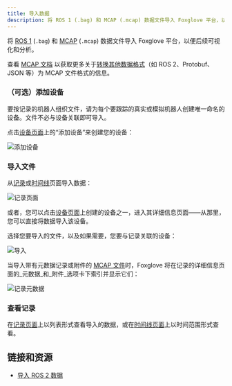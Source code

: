 ```yaml
---
title: 导入数据
description: 将 ROS 1 (.bag) 和 MCAP (.mcap) 数据文件导入 Foxglove 平台，以便后续可视化和分析。
---
```


将 [ROS 1](/docs/connecting-to-data/frameworks/ros1#imported-data) (`.bag`) 和 [MCAP](/docs/connecting-to-data/frameworks/mcap#imported-data) (`.mcap`) 数据文件导入 Foxglove 平台，以便后续可视化和分析。

查看 [MCAP 文档](https://mcap.dev) 以获取更多关于[转换其他数据格式](https://foxglove.dev/blog/importing-your-ros2-data-into-foxglove-data-platform)（如 ROS 2、Protobuf、JSON 等）为 MCAP 文件格式的信息。

### （可选）添加设备

要按记录的机器人组织文件，请为每个要跟踪的真实或模拟机器人创建唯一命名的设备。文件不必与设备关联即可导入。

点击[设备页面](https://app.foxglove.dev/~/devices)上的“添加设备”来创建您的设备：

![添加设备](/img/docs/importing-data/add-device.webp)

### 导入文件

从[记录](https://app.foxglove.dev/~/recordings)或[时间线](https://app.foxglove.dev/~/timeline)页面导入数据：

![记录页面](/img/docs/recordings/index.png)

或者，您可以点击[设备页面](https://app.foxglove.dev/~/devices)上创建的设备之一，进入其详细信息页面——从那里，您可以直接将数据导入该设备。

选择您要导入的文件，以及如果需要，您要与记录关联的设备：

![导入](/img/docs/importing-data/import.webp)

当导入带有元数据记录或附件的 [MCAP 文件](https://mcap.dev/)时，Foxglove 将在记录的详细信息页面的_元数据_和_附件_选项卡下索引并显示它们：

![记录元数据](/img/docs/importing-data/recording-metadata.webp)

### 查看记录

在[记录页面](https://app.foxglove.dev/~/recordings)上以列表形式查看导入的数据，或在[时间线页面](https://app.foxglove.dev/~/timeline)上以时间范围形式查看。

## 链接和资源

- [导入 ROS 2 数据](https://foxglove.dev/blog/importing-your-ros2-data-into-foxglove-data-platform)
